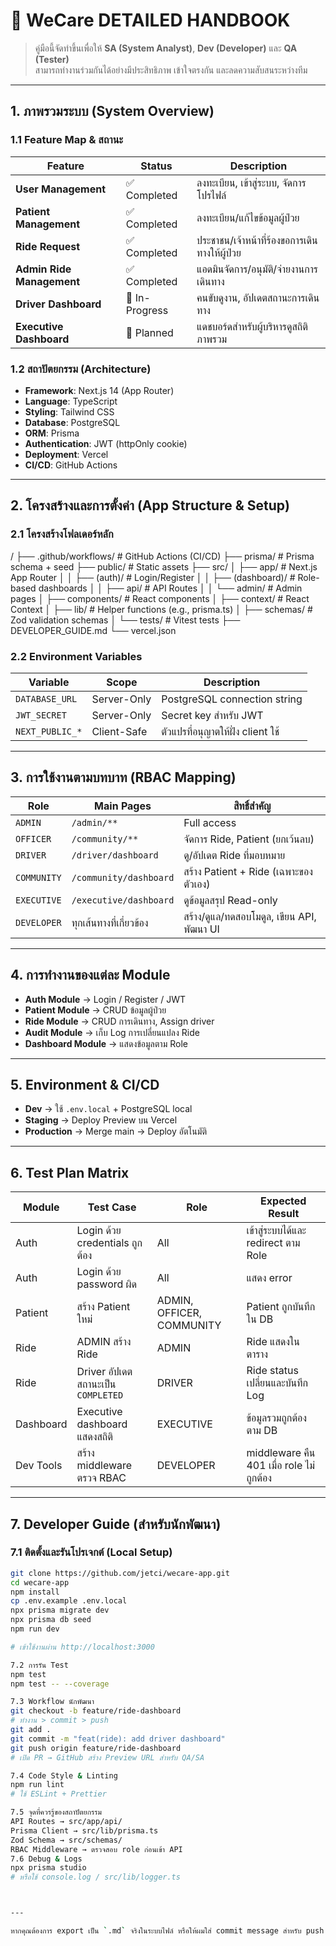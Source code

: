 # 📘 WeCare DETAILED HANDBOOK

> คู่มือนี้จัดทำขึ้นเพื่อให้ **SA (System Analyst)**, **Dev (Developer)** และ **QA (Tester)**  
> สามารถทำงานร่วมกันได้อย่างมีประสิทธิภาพ เข้าใจตรงกัน และลดความสับสนระหว่างทีม

---

## 1. ภาพรวมระบบ (System Overview)

### 1.1 Feature Map & สถานะ

| Feature                   | Status         | Description                                           |
|--------------------------|----------------|-------------------------------------------------------|
| **User Management**       | ✅ Completed   | ลงทะเบียน, เข้าสู่ระบบ, จัดการโปรไฟล์               |
| **Patient Management**    | ✅ Completed   | ลงทะเบียน/แก้ไขข้อมูลผู้ป่วย                         |
| **Ride Request**          | ✅ Completed   | ประชาชน/เจ้าหน้าที่ร้องขอการเดินทางให้ผู้ป่วย       |
| **Admin Ride Management** | ✅ Completed   | แอดมินจัดการ/อนุมัติ/จ่ายงานการเดินทาง              |
| **Driver Dashboard**      | 🚧 In-Progress| คนขับดูงาน, อัปเดตสถานะการเดินทาง                   |
| **Executive Dashboard**   | 📝 Planned     | แดชบอร์ดสำหรับผู้บริหารดูสถิติภาพรวม                |

### 1.2 สถาปัตยกรรม (Architecture)

- **Framework**: Next.js 14 (App Router)  
- **Language**: TypeScript  
- **Styling**: Tailwind CSS  
- **Database**: PostgreSQL  
- **ORM**: Prisma  
- **Authentication**: JWT (httpOnly cookie)  
- **Deployment**: Vercel  
- **CI/CD**: GitHub Actions

---

## 2. โครงสร้างและการตั้งค่า (App Structure & Setup)

### 2.1 โครงสร้างโฟลเดอร์หลัก


/
├── .github/workflows/ # GitHub Actions (CI/CD)
├── prisma/ # Prisma schema + seed
├── public/ # Static assets
├── src/
│ ├── app/ # Next.js App Router
│ │ ├── (auth)/ # Login/Register
│ │ ├── (dashboard)/ # Role-based dashboards
│ │ ├── api/ # API Routes
│ │ └── admin/ # Admin pages
│ ├── components/ # React components
│ ├── context/ # React Context
│ ├── lib/ # Helper functions (e.g., prisma.ts)
│ ├── schemas/ # Zod validation schemas
│ └── tests/ # Vitest tests
├── DEVELOPER_GUIDE.md
└── vercel.json

### 2.2 Environment Variables

| Variable          | Scope         | Description                        |
|------------------|---------------|------------------------------------|
| `DATABASE_URL`   | Server-Only   | PostgreSQL connection string       |
| `JWT_SECRET`     | Server-Only   | Secret key สำหรับ JWT              |
| `NEXT_PUBLIC_*`  | Client-Safe   | ตัวแปรที่อนุญาตให้ฝั่ง client ใช้ |

---

## 3. การใช้งานตามบทบาท (RBAC Mapping)

| Role        | Main Pages              | สิทธิ์สำคัญ                                        |
|-------------|--------------------------|----------------------------------------------------|
| `ADMIN`     | `/admin/**`              | Full access                                        |
| `OFFICER`   | `/community/**`          | จัดการ Ride, Patient (ยกเว้นลบ)                  |
| `DRIVER`    | `/driver/dashboard`      | ดู/อัปเดต Ride ที่มอบหมาย                         |
| `COMMUNITY` | `/community/dashboard`   | สร้าง Patient + Ride (เฉพาะของตัวเอง)            |
| `EXECUTIVE` | `/executive/dashboard`   | ดูข้อมูลสรุป Read-only                            |
| `DEVELOPER` | ทุกเส้นทางที่เกี่ยวข้อง | สร้าง/ดูแล/ทดสอบโมดูล, เขียน API, พัฒนา UI       |

---

## 4. การทำงานของแต่ละ Module

- **Auth Module** → Login / Register / JWT  
- **Patient Module** → CRUD ข้อมูลผู้ป่วย  
- **Ride Module** → CRUD การเดินทาง, Assign driver  
- **Audit Module** → เก็บ Log การเปลี่ยนแปลง Ride  
- **Dashboard Module** → แสดงข้อมูลตาม Role  

---

## 5. Environment & CI/CD

- **Dev** → ใช้ `.env.local` + PostgreSQL local  
- **Staging** → Deploy Preview บน Vercel  
- **Production** → Merge main → Deploy อัตโนมัติ  

---

## 6. Test Plan Matrix

| Module   | Test Case                                | Role                             | Expected Result                                |
|----------|-------------------------------------------|----------------------------------|------------------------------------------------|
| Auth     | Login ด้วย credentials ถูกต้อง           | All                              | เข้าสู่ระบบได้และ redirect ตาม Role           |
| Auth     | Login ด้วย password ผิด                  | All                              | แสดง error                                     |
| Patient  | สร้าง Patient ใหม่                       | ADMIN, OFFICER, COMMUNITY        | Patient ถูกบันทึกใน DB                         |
| Ride     | ADMIN สร้าง Ride                         | ADMIN                            | Ride แสดงในตาราง                              |
| Ride     | Driver อัปเดตสถานะเป็น `COMPLETED`      | DRIVER                           | Ride status เปลี่ยนและบันทึก Log              |
| Dashboard| Executive dashboard แสดงสถิติ            | EXECUTIVE                        | ข้อมูลรวมถูกต้องตาม DB                        |
| Dev Tools| สร้าง middleware ตรวจ RBAC               | DEVELOPER                        | middleware คืน 401 เมื่อ role ไม่ถูกต้อง        |

---

## 7. Developer Guide (สำหรับนักพัฒนา)

### 7.1 ติดตั้งและรันโปรเจกต์ (Local Setup)

```bash
git clone https://github.com/jetci/wecare-app.git
cd wecare-app
npm install
cp .env.example .env.local
npx prisma migrate dev
npx prisma db seed
npm run dev

# เข้าใช้งานผ่าน http://localhost:3000

7.2 การรัน Test
npm test
npm test -- --coverage

7.3 Workflow นักพัฒนา
git checkout -b feature/ride-dashboard
# ทำงาน > commit > push
git add .
git commit -m "feat(ride): add driver dashboard"
git push origin feature/ride-dashboard
# เปิด PR → GitHub สร้าง Preview URL สำหรับ QA/SA

7.4 Code Style & Linting
npm run lint
# ใช้ ESLint + Prettier

7.5 จุดที่ควรรู้ของสถาปัตยกรรม
API Routes → src/app/api/
Prisma Client → src/lib/prisma.ts
Zod Schema → src/schemas/
RBAC Middleware → ตรวจสอบ role ก่อนเข้า API
7.6 Debug & Logs
npx prisma studio
# หรือใช้ console.log / src/lib/logger.ts



---

หากคุณต้องการ export เป็น `.md` จริงในระบบไฟล์ หรือให้ผมใส่ commit message สำหรับ push เข้า repo ก็สามารถแจ้งได้ครับ
